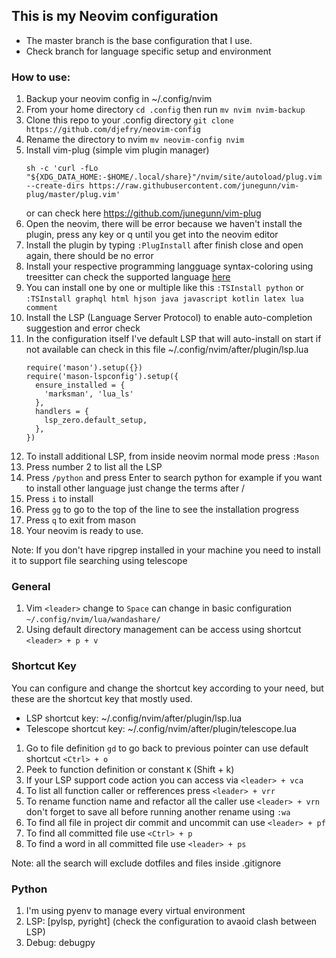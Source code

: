 ## This is my Neovim configuration
- The master branch is the base configuration that I use.
- Check branch for language specific setup and environment

### How to use:
1. Backup your neovim config in ~/.config/nvim
2. From your home directory `cd .config` then run `mv nvim nvim-backup`
3. Clone this repo to your .config directory `git clone https://github.com/djefry/neovim-config`
4. Rename the directory to nvim `mv neovim-config nvim`
5. Install vim-plug (simple vim plugin manager)
   ```
   sh -c 'curl -fLo "${XDG_DATA_HOME:-$HOME/.local/share}"/nvim/site/autoload/plug.vim --create-dirs https://raw.githubusercontent.com/junegunn/vim-plug/master/plug.vim'
   ```
   or can check here https://github.com/junegunn/vim-plug
8. Open the neovim, there will be error because we haven't install the plugin, press any key or q until you get into the neovim editor
9. Install the plugin by typing `:PlugInstall` after finish close and open again, there should be no error
10. Install your respective programming langguage syntax-coloring using treesitter can check the supported language [here](https://github.com/nvim-treesitter/nvim-treesitter?tab=readme-ov-file#supported-languages)
11. You can install one by one or multiple like this `:TSInstall python` or `:TSInstall graphql html hjson java javascript kotlin latex lua comment`
12. Install the LSP (Language Server Protocol) to enable auto-completion suggestion and error check
13. In the configuration itself I've default LSP that will auto-install on start if not available can check in this file
    ~/.config/nvim/after/plugin/lsp.lua
    ```
    require('mason').setup({})
    require('mason-lspconfig').setup({
      ensure_installed = {
        'marksman', 'lua_ls'
      },
      handlers = {
        lsp_zero.default_setup,
      },
    })
    ```
14. To install additional LSP, from inside neovim normal mode press `:Mason`
15. Press number 2 to list all the LSP
16. Press `/python` and press Enter to search python for example if you want to install other language just change the terms after /
17. Press `i` to install
18. Press `gg` to go to the top of the line to see the installation progress
19. Press `q` to exit from mason
18. Your neovim is ready to use.

Note: If you don't have ripgrep installed in your machine you need to install it to support file searching using telescope

### General
1. Vim `<leader>` change to `Space` can change in basic configuration `~/.config/nvim/lua/wandashare/`
2. Using default directory management can be access using shortcut `<leader> + p + v`


### Shortcut Key
You can configure and change the shortcut key according to your need, but these are the shortcut key that mostly used.
- LSP shortcut key: ~/.config/nvim/after/plugin/lsp.lua
- Telescope shortcut key: ~/.config/nvim/after/plugin/telescope.lua
1. Go to file definition `gd` to go back to previous pointer can use default shortcut `<Ctrl> + o`
2. Peek to function definition or constant `K` (Shift + k)
3. If your LSP support code action you can access via `<leader> + vca`
4. To list all function caller or refferences press `<leader> + vrr`
5. To rename function name and refactor all the caller use `<leader> + vrn` don't forget to save all before running another rename using `:wa`
6. To find all file in project dir commit and uncommit can use `<leader> + pf`
7. To find all committed file use `<Ctrl> + p`
8. To find a word in all committed file use `<leader> + ps`

Note: all the search will exclude dotfiles and files inside .gitignore


### Python
1. I'm using pyenv to manage every virtual environment
2. LSP: [pylsp, pyright]  (check the configuration to avaoid clash between LSP)
3. Debug: debugpy
